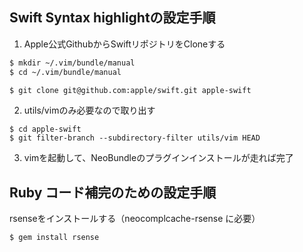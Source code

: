 ## Swift Syntax highlightの設定手順

1. Apple公式GithubからSwiftリポジトリをCloneする
```sh
$ mkdir ~/.vim/bundle/manual
$ cd ~/.vim/bundle/manual

$ git clone git@github.com:apple/swift.git apple-swift
```

2. utils/vimのみ必要なので取り出す
```
$ cd apple-swift
$ git filter-branch --subdirectory-filter utils/vim HEAD
```

3. vimを起動して、NeoBundleのプラグインインストールが走れば完了


## Ruby コード補完のための設定手順
rsenseをインストールする（neocomplcache-rsense に必要）
```sh
$ gem install rsense
```
